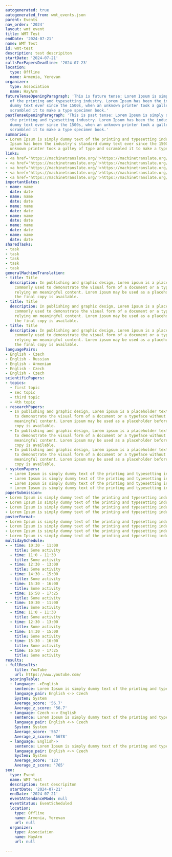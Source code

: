 ```yaml
---
autogenerated: true
autogenerated_from: wmt_events.json
parent: Events
nav_order: '2024'
layout: wmt_event
title: WMT Test
endDate: '2024-07-21'
name: WMT Test
id: wmt-test
description: test descripiton
startDate: '2024-07-21'
callsForPapersDeadline: '2024-07-23'
location:
  type: Offline
  name: Armenia, Yerevan
organizer:
  type: Association
  name: HayArm
futureTenseOpeningParagraph: 'This is future tense: Lorem Ipsum is simply dummy text
  of the printing and typesetting industry. Lorem Ipsum has been the industry''s standard
  dummy text ever since the 1500s, when an unknown printer took a galley of type and
  scrambled it to make a type specimen book.'
pastTenseOpeningParagraph: 'This is past tense: Lorem Ipsum is simply dummy text of
  the printing and typesetting industry. Lorem Ipsum has been the industry''s standard
  dummy text ever since the 1500s, when an unknown printer took a galley of type and
  scrambled it to make a type specimen book.'
summaries:
- Lorem Ipsum is simply dummy text of the printing and typesetting industry. Lorem
  Ipsum has been the industry's standard dummy text ever since the 1500s, when an
  unknown printer took a galley of type and scrambled it to make a type specimen book.
links:
- <a href='https://machinetranslate.org/'>https://machinetranslate.org/</a>
- <a href='https://machinetranslate.org/'>https://machinetranslate.org/</a>
- <a href='https://machinetranslate.org/'>https://machinetranslate.org/</a>
- <a href='https://machinetranslate.org/'>https://machinetranslate.org/</a>
- <a href='https://machinetranslate.org/'>https://machinetranslate.org/</a>
importantDates:
- name: name
  date: date
- name: name
  date: date
- name: name
  date: date
- name: name
  date: date
- name: name
  date: date
- name: name
  date: date
sharedTasks:
- task
- task
- task
- task
- task
generalMachineTranslation:
- title: Title
  description: In publishing and graphic design, Lorem ipsum is a placeholder text
    commonly used to demonstrate the visual form of a document or a typeface without
    relying on meaningful content. Lorem ipsum may be used as a placeholder before
    the final copy is available.
- title: Title
  description: In publishing and graphic design, Lorem ipsum is a placeholder text
    commonly used to demonstrate the visual form of a document or a typeface without
    relying on meaningful content. Lorem ipsum may be used as a placeholder before
    the final copy is available.
- title: Title
  description: In publishing and graphic design, Lorem ipsum is a placeholder text
    commonly used to demonstrate the visual form of a document or a typeface without
    relying on meaningful content. Lorem ipsum may be used as a placeholder before
    the final copy is available.
languagePairs:
- English - Czech
- English - Russian
- English - Armenian
- English - Czech
- English - Czech
scientificPapers:
- topics:
  - first topic
  - sec topic
  - third topic
  - 4th topic
- researchPapers:
  - In publishing and graphic design, Lorem ipsum is a placeholder text commonly used
    to demonstrate the visual form of a document or a typeface without relying on
    meaningful content. Lorem ipsum may be used as a placeholder before the final
    copy is available.
  - In publishing and graphic design, Lorem ipsum is a placeholder text commonly used
    to demonstrate the visual form of a document or a typeface without relying on
    meaningful content. Lorem ipsum may be used as a placeholder before the final
    copy is available.
  - In publishing and graphic design, Lorem ipsum is a placeholder text commonly used
    to demonstrate the visual form of a document or a typeface without relying on
    meaningful content. Lorem ipsum may be used as a placeholder before the final
    copy is available.
- systemPapers:
  - Lorem Ipsum is simply dummy text of the printing and typesetting industry.
  - Lorem Ipsum is simply dummy text of the printing and typesetting industry.
  - Lorem Ipsum is simply dummy text of the printing and typesetting industry.
  - Lorem Ipsum is simply dummy text of the printing and typesetting industry.
paperSubmission:
- Lorem Ipsum is simply dummy text of the printing and typesetting industry.
- Lorem Ipsum is simply dummy text of the printing and typesetting industry.
- Lorem Ipsum is simply dummy text of the printing and typesetting industry.
- Lorem Ipsum is simply dummy text of the printing and typesetting industry.
posterFormat:
- Lorem Ipsum is simply dummy text of the printing and typesetting industry.
- Lorem Ipsum is simply dummy text of the printing and typesetting industry.
- Lorem Ipsum is simply dummy text of the printing and typesetting industry.
- Lorem Ipsum is simply dummy text of the printing and typesetting industry.
multidaySchedule:
- - time: 10:30 - 11:00
    title: Some activity
  - time: 11:0 - 11:30
    title: Some activity
  - time: 12:30 - 13:00
    title: Some activity
  - time: 14:30 - 15:00
    title: Some activity
  - time: 15:30 - 16:00
    title: Some activity
  - time: 16:50 - 17:25
    title: Some activity
- - time: 10:30 - 11:00
    title: Some activity
  - time: 11:0 - 11:30
    title: Some activity
  - time: 12:30 - 13:00
    title: Some activity
  - time: 14:30 - 15:00
    title: Some activity
  - time: 15:30 - 16:00
    title: Some activity
  - time: 16:50 - 17:25
    title: Some activity
results:
- fullResults:
    title: YouTube
    url: https://www.youtube.com/
  scoringTable:
  - language: ->English
    sentence: Lorem Ipsum is simply dummy text of the printing and typesetting industry.
    language_pair: English <-> Czech
    System: System
    Average_score: '56.7'
    Average_z_score: '56.7'
  - language: Czech <-> English
    sentence: Lorem Ipsum is simply dummy text of the printing and typesetting industry.
    language_pair: English <-> Czech
    System: System
    Average_score: '567'
    Average_z_score: '5678'
  - language: English->
    sentence: Lorem Ipsum is simply dummy text of the printing and typesetting industry.
    language_pair: English <-> Czech
    System: System
    Average_score: '123'
    Average_z_score: '765'
seo:
  type: Event
  name: WMT Test
  description: test descripiton
  startDate: '2024-07-21'
  endDate: '2024-07-21'
  eventAttendanceMode: null
  eventStatus: EventScheduled
  location:
    type: Offline
    name: Armenia, Yerevan
    url: null
  organizer:
    type: Association
    name: HayArm
    url: null

---
```


